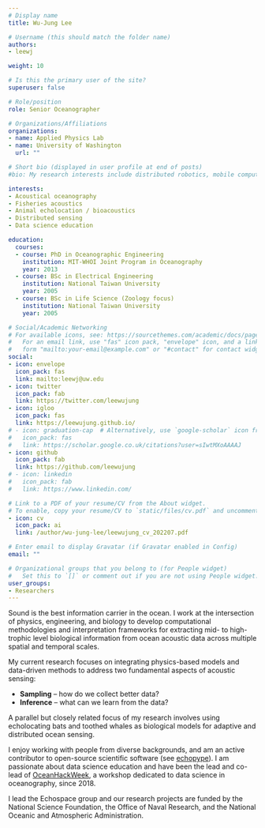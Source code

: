 ```yaml
---
# Display name
title: Wu-Jung Lee

# Username (this should match the folder name)
authors:
- leewj

weight: 10

# Is this the primary user of the site?
superuser: false

# Role/position
role: Senior Oceanographer

# Organizations/Affiliations
organizations:
- name: Applied Physics Lab
- name: University of Washington
  url: ""

# Short bio (displayed in user profile at end of posts)
#bio: My research interests include distributed robotics, mobile computing and programmable matter.

interests:
- Acoustical oceanography
- Fisheries acoustics
- Animal echolocation / bioacoustics
- Distributed sensing
- Data science education

education:
  courses:
  - course: PhD in Oceanographic Engineering
    institution: MIT-WHOI Joint Program in Oceanography
    year: 2013
  - course: BSc in Electrical Engineering
    institution: National Taiwan University
    year: 2005
  - course: BSc in Life Science (Zoology focus)
    institution: National Taiwan University
    year: 2005

# Social/Academic Networking
# For available icons, see: https://sourcethemes.com/academic/docs/page-builder/#icons
#   For an email link, use "fas" icon pack, "envelope" icon, and a link in the
#   form "mailto:your-email@example.com" or "#contact" for contact widget.
social:
- icon: envelope
  icon_pack: fas
  link: mailto:leewj@uw.edu
- icon: twitter
  icon_pack: fab
  link: https://twitter.com/leewujung
- icon: igloo
  icon_pack: fas
  link: https://leewujung.github.io/
# - icon: graduation-cap  # Alternatively, use `google-scholar` icon from `ai` icon pack
#   icon_pack: fas
#   link: https://scholar.google.co.uk/citations?user=sIwtMXoAAAAJ
- icon: github
  icon_pack: fab
  link: https://github.com/leewujung
# - icon: linkedin
#   icon_pack: fab
#   link: https://www.linkedin.com/

# Link to a PDF of your resume/CV from the About widget.
# To enable, copy your resume/CV to `static/files/cv.pdf` and uncomment the lines below.
- icon: cv
  icon_pack: ai
  link: /author/wu-jung-lee/leewujung_cv_202207.pdf

# Enter email to display Gravatar (if Gravatar enabled in Config)
email: ""

# Organizational groups that you belong to (for People widget)
#   Set this to `[]` or comment out if you are not using People widget.
user_groups:
- Researchers
---
```


Sound is the best information carrier in the ocean. I work at the intersection of physics, engineering, and biology to develop computational methodologies and interpretation frameworks for extracting mid- to high-trophic level biological information from ocean acoustic data across multiple spatial and temporal scales. 

My current research focuses on integrating physics-based models and data-driven methods to address two fundamental aspects of acoustic sensing:

* **Sampling** – how do we collect better data?
* **Inference** – what can we learn from the data?

A parallel but closely related focus of my research involves using echolocating bats and toothed whales as biological models for adaptive and distributed ocean sensing.

I enjoy working with people from diverse backgrounds, and am an active contributor to open-source scientific software (see [echopype](https://github.com/OSOceanAcoustics/echopype)). I am passionate about data science education and have been the lead and co-lead of [OceanHackWeek](https://oceanhackweek.github.io/), a workshop dedicated to data science in oceanography, since 2018.

I lead the Echospace group and our research projects are funded by the National Science Foundation, the Office of Naval Research, and the National Oceanic and Atmospheric Administration.

